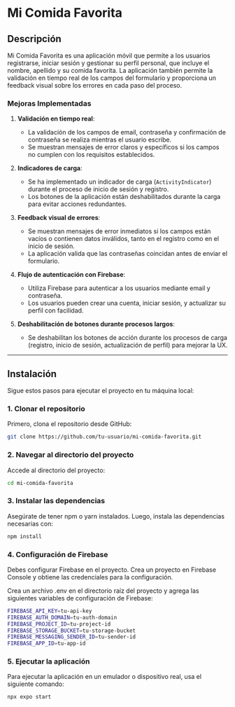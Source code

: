 # Mi Comida Favorita 

## Descripción

Mi Comida Favorita es una aplicación móvil que permite a los usuarios registrarse, iniciar sesión y gestionar su perfil personal, que incluye el nombre, apellido y su comida favorita. La aplicación también permite la validación en tiempo real de los campos del formulario y proporciona un feedback visual sobre los errores en cada paso del proceso.

### Mejoras Implementadas

1. **Validación en tiempo real**:
   - La validación de los campos de email, contraseña y confirmación de contraseña se realiza mientras el usuario escribe.
   - Se muestran mensajes de error claros y específicos si los campos no cumplen con los requisitos establecidos.

2. **Indicadores de carga**:
   - Se ha implementado un indicador de carga (`ActivityIndicator`) durante el proceso de inicio de sesión y registro.
   - Los botones de la aplicación están deshabilitados durante la carga para evitar acciones redundantes.

3. **Feedback visual de errores**:
   - Se muestran mensajes de error inmediatos si los campos están vacíos o contienen datos inválidos, tanto en el registro como en el inicio de sesión.
   - La aplicación valida que las contraseñas coincidan antes de enviar el formulario.

4. **Flujo de autenticación con Firebase**:
   - Utiliza Firebase para autenticar a los usuarios mediante email y contraseña.
   - Los usuarios pueden crear una cuenta, iniciar sesión, y actualizar su perfil con facilidad.

5. **Deshabilitación de botones durante procesos largos**:
   - Se deshabilitan los botones de acción durante los procesos de carga (registro, inicio de sesión, actualización de perfil) para mejorar la UX.

---

## Instalación

Sigue estos pasos para ejecutar el proyecto en tu máquina local:

### 1. Clonar el repositorio
Primero, clona el repositorio desde GitHub:


```bash
git clone https://github.com/tu-usuario/mi-comida-favorita.git
```

### 2. Navegar al directorio del proyecto

Accede al directorio del proyecto:

```bash
cd mi-comida-favorita
```

### 3. Instalar las dependencias

Asegúrate de tener npm o yarn instalados. Luego, instala las dependencias necesarias con:

```bash
npm install
```


### 4. Configuración de Firebase

Debes configurar Firebase en el proyecto. Crea un proyecto en Firebase Console y obtiene las credenciales para la configuración.

Crea un archivo .env en el directorio raíz del proyecto y agrega las siguientes variables de configuración de Firebase:

```bash
FIREBASE_API_KEY=tu-api-key
FIREBASE_AUTH_DOMAIN=tu-auth-domain
FIREBASE_PROJECT_ID=tu-project-id
FIREBASE_STORAGE_BUCKET=tu-storage-bucket
FIREBASE_MESSAGING_SENDER_ID=tu-sender-id
FIREBASE_APP_ID=tu-app-id
```

### 5. Ejecutar la aplicación

Para ejecutar la aplicación en un emulador o dispositivo real, usa el siguiente comando:

```bash
npx expo start
```

